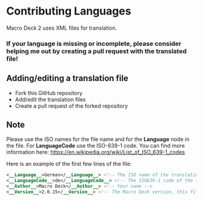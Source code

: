 # Contributing Languages 

Macro Deck 2 uses XML files for translation.

### If your language is missing or incomplete, please consider helping me out by creating a pull request with the translated file!

## Adding/editing a translation file
- Fork this GitHub repository
- Add/edit the translation files
- Create a pull request of the forked repository

## Note
Please use the ISO names for the file name and for the __Language__ node in the file. For __LanguageCode__ use the ISO-639-1 code. You can find more information here: https://en.wikipedia.org/wiki/List_of_ISO_639-1_codes

Here is an example of the first few lines of the file:
```xml
<__Language__>German</__Language__> <!-- The ISO name of the translation -->
<__LanguageCode__>de</__LanguageCode__> <!-- The ISO639-1 code of the translation -->
<__Author__>Macro Deck</__Author__> <!-- Your name -->
<__Version__>2.0.15</__Version__> <!-- The Macro Deck version, this file is based of -->
```


